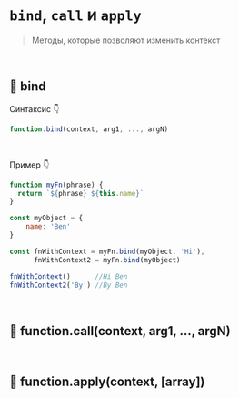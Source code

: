 # `bind`, `call` и `apply`
> Методы, которые позволяют изменить контекст

<br> 

## 🚩 bind

Синтаксис 👇
```javascript
function.bind(context, arg1, ..., argN)
```
<br>

Пример 👇
```javascript
function myFn(phrase) {
  return `${phrase} ${this.name}`
}

const myObject = {
    name: 'Ben'
}

const fnWithContext = myFn.bind(myObject, 'Hi'),
      fnWithContext2 = myFn.bind(myObject)

fnWithContext()      //Hi Ben
fnWithContext2('By') //By Ben
```


<br>

## 🚩 function.call(context, arg1, ..., argN)


<br>


## 🚩 function.apply(context, [array])
